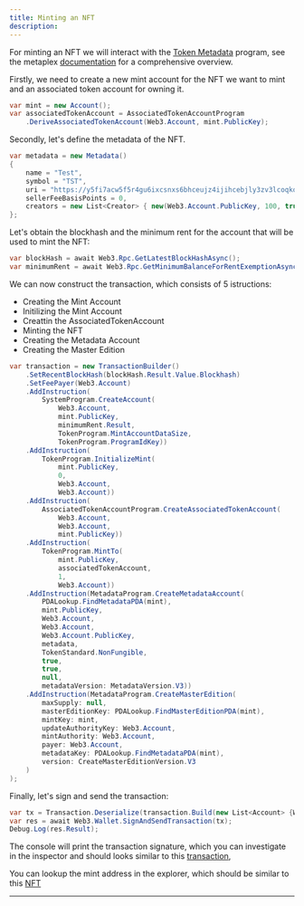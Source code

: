```yaml
---
title: Minting an NFT
description: 
---
```


For minting an NFT we will interact with the [Token Metadata](https://docs.metaplex.com/programs/token-metadata/) program, see the metaplex [documentation](https://docs.metaplex.com/) for a comprehensive overview.

Firstly, we need to create a new mint account for the NFT we want to mint and an associated token account for owning it.

```csharp
var mint = new Account();
var associatedTokenAccount = AssociatedTokenAccountProgram
    .DeriveAssociatedTokenAccount(Web3.Account, mint.PublicKey);
```

Secondly, let's define the metadata of the NFT.

```csharp
var metadata = new Metadata()
{ 
    name = "Test",
    symbol = "TST",
    uri = "https://y5fi7acw5f5r4gu6ixcsnxs6bhceujz4ijihcebjly3zv3lcoqkq.arweave.net/x0qPgFbpex4ankXFJt5eCcRKJzxCUHEQKV43mu1idBU",
    sellerFeeBasisPoints = 0,
    creators = new List<Creator> { new(Web3.Account.PublicKey, 100, true)}
};
```

Let's obtain the blockhash and the minimum rent for the account that will be used to mint the NFT:

```csharp
var blockHash = await Web3.Rpc.GetLatestBlockHashAsync();
var minimumRent = await Web3.Rpc.GetMinimumBalanceForRentExemptionAsync(TokenProgram.MintAccountDataSize);
```

We can now construct the transaction, which consists of 5 istructions: 
- Creating the Mint Account
- Initilizing the Mint Account
- Creattin the AssociatedTokenAccount
- Minting the NFT
- Creating the Metadata Account
- Creating the Master Edition

```csharp
var transaction = new TransactionBuilder()
    .SetRecentBlockHash(blockHash.Result.Value.Blockhash)
    .SetFeePayer(Web3.Account)
    .AddInstruction(
        SystemProgram.CreateAccount(
            Web3.Account,
            mint.PublicKey,
            minimumRent.Result,
            TokenProgram.MintAccountDataSize,
            TokenProgram.ProgramIdKey))
    .AddInstruction(
        TokenProgram.InitializeMint(
            mint.PublicKey,
            0,
            Web3.Account,
            Web3.Account))
    .AddInstruction(
        AssociatedTokenAccountProgram.CreateAssociatedTokenAccount(
            Web3.Account,
            Web3.Account,
            mint.PublicKey))
    .AddInstruction(
        TokenProgram.MintTo(
            mint.PublicKey,
            associatedTokenAccount,
            1,
            Web3.Account))
    .AddInstruction(MetadataProgram.CreateMetadataAccount(
        PDALookup.FindMetadataPDA(mint), 
        mint.PublicKey, 
        Web3.Account, 
        Web3.Account, 
        Web3.Account.PublicKey, 
        metadata,
        TokenStandard.NonFungible, 
        true, 
        true, 
        null,
        metadataVersion: MetadataVersion.V3))
    .AddInstruction(MetadataProgram.CreateMasterEdition(
        maxSupply: null,
        masterEditionKey: PDALookup.FindMasterEditionPDA(mint),
        mintKey: mint,
        updateAuthorityKey: Web3.Account,
        mintAuthority: Web3.Account,
        payer: Web3.Account,
        metadataKey: PDALookup.FindMetadataPDA(mint),
        version: CreateMasterEditionVersion.V3
    )
);
```

Finally, let's sign and send the transaction:

```csharp
var tx = Transaction.Deserialize(transaction.Build(new List<Account> {Web3.Account, mint}));
var res = await Web3.Wallet.SignAndSendTransaction(tx);
Debug.Log(res.Result);
```

The console will print the transaction signature, which you can investigate in the inspector and should looks similar to this [transaction](https://explorer.solana.com/tx/TPSviDzpzTFEyfJkYwmQzqaPJTTsGMZTuPuG9q1LiKrhZnwg5WWHH7ARR8eYAdoB8rt8qcjKwqbcZj43b84Ls5C?cluster=devnet),

You can lookup the mint address in the explorer, which should be similar to this [NFT](https://explorer.solana.com/address/4X199VtLKVJUeLMXzwXzSsFgapVQcrYx9vnqxNDkH2Xa?cluster=devnet)

---

